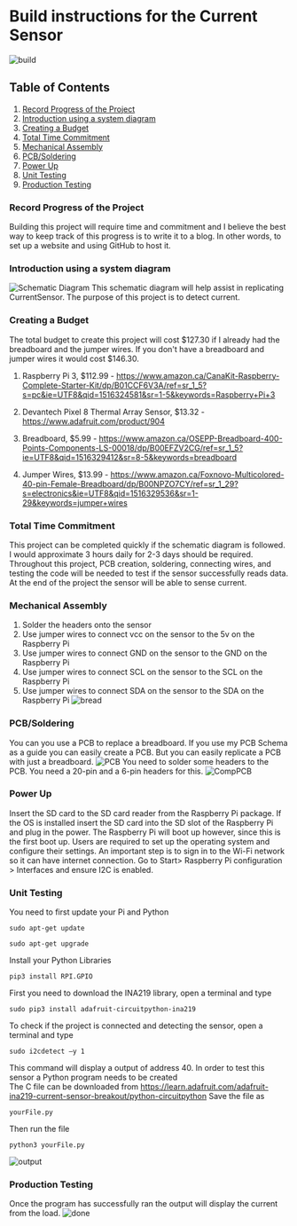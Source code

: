 # Build instructions for the Current Sensor
![build](https://raw.githubusercontent.com/LosesonWinson/CurrentSensor/master/20181212_073023.jpg)
## Table of Contents
1. [Record Progress of the Project](#Record-Progress-of-the-Project)
2. [Introduction using a system diagram](#Introduction-using-a-system-diagram)
3. [Creating a Budget](#Creating-a-Budget)
4. [Total Time Commitment](#Total-Time-Commitment)
5. [Mechanical Assembly](#Mechanical-Assembly) 
6. [PCB/Soldering](#PCB/Soldering)
7. [Power Up](#Power-Up)
8. [Unit Testing](#Unit-Testing)
9. [Production Testing](#Production-Testing)

### Record Progress of the Project
Building this project will require time and commitment and I believe the best way to keep track of this progress is to write it to a blog. 
In other words, to set up a website and using GitHub to host it. 

### Introduction using a system diagram
![Schematic Diagram](https://raw.githubusercontent.com/LosesonWinson/CurrentSensor/master/inabreadboard_bb.png)
This schematic diagram will help assist in replicating CurrentSensor. The purpose of this project is to detect current.

### Creating a Budget
The total budget to create this project will cost $127.30 if I already had the breadboard and the jumper wires. If you don't have a breadboard and jumper wires it would cost $146.30.
1. Raspberry Pi 3, $112.99 - <https://www.amazon.ca/CanaKit-Raspberry-Complete-Starter-Kit/dp/B01CCF6V3A/ref=sr_1_5?s=pc&ie=UTF8&qid=1516324581&sr=1-5&keywords=Raspberry+Pi+3>

2. Devantech Pixel 8 Thermal Array Sensor, $13.32 - <https://www.adafruit.com/product/904>

3. Breadboard, $5.99 - <https://www.amazon.ca/OSEPP-Breadboard-400-Points-Components-LS-00018/dp/B00EFZV2CG/ref=sr_1_5?ie=UTF8&qid=1516329412&sr=8-5&keywords=breadboard>

4. Jumper Wires, $13.99 - <https://www.amazon.ca/Foxnovo-Multicolored-40-pin-Female-Breadboard/dp/B00NPZO7CY/ref=sr_1_29?s=electronics&ie=UTF8&qid=1516329536&sr=1-29&keywords=jumper+wires>

### Total Time Commitment
This project can be completed quickly if the schematic diagram is followed. 
I would approximate 3 hours daily for 2-3 days should be required. 
Throughout this project, PCB creation, soldering, connecting wires, and testing the code will be needed to test if the sensor successfully reads data. 
At the end of the project the sensor will be able to sense current. 

### Mechanical Assembly
1. Solder the headers onto the sensor
2. Use jumper wires to connect vcc on the sensor to the 5v on the Raspberry Pi
3. Use jumper wires to connect GND on the sensor to the GND on the Raspberry Pi
4. Use jumper wires to connect SCL on the sensor to the SCL on the Raspberry Pi
5. Use jumper wires to connect SDA on the sensor to the SDA on the Raspberry Pi
![bread](https://raw.githubusercontent.com/LosesonWinson/CurrentSensor/master/20181212_073351.jpg)

### PCB/Soldering
You can you use a PCB to replace a breadboard. If you use my PCB Schema as a guide you can easily create a PCB. But you can easily replicate a PCB with just a breadboard. ![PCB](https://raw.githubusercontent.com/LosesonWinson/CurrentSensor/master/inabreadboard_pcb.png) You need to solder some headers to the PCB. You need a 20-pin and a 6-pin headers for this. 
![CompPCB](https://raw.githubusercontent.com/LosesonWinson/CurrentSensor/master/PCB.jpg)

### Power Up
Insert the SD card to the SD card reader from the Raspberry Pi package. If the OS is installed insert the SD card into the SD slot of the Raspberry Pi and plug in the power. The Raspberry Pi will boot up however, since this is the first boot up. Users are required to set up the operating system and configure their settings. An important step is to sign in to the Wi-Fi network so it can have internet connection. Go to Start> Raspberry Pi configuration > Interfaces and ensure I2C is enabled.

### Unit Testing
You need to first update your Pi and Python
```
sudo apt-get update
```
```
sudo apt-get upgrade
```
Install your Python Libraries 
```
pip3 install RPI.GPIO
```
First you need to download the INA219 library, open a terminal and type
```
sudo pip3 install adafruit-circuitpython-ina219
```
To check if the project is connected and detecting the sensor, open a terminal and type 
```
sudo i2cdetect –y 1
``` 
This command will display a output of address 40. 
In order to test this sensor a Python program needs to be created  
The C file can be downloaded from <https://learn.adafruit.com/adafruit-ina219-current-sensor-breakout/python-circuitpython> 
Save the file as 
```
yourFile.py
```
Then run the file 
```
python3 yourFile.py
```
![output](https://raw.githubusercontent.com/LosesonWinson/CurrentSensor/master/output.PNG)
### Production Testing
Once the program has successfully ran the output will display the current from the load.
![done](https://raw.githubusercontent.com/LosesonWinson/CurrentSensor/master/pcbonpi.jpg	)

